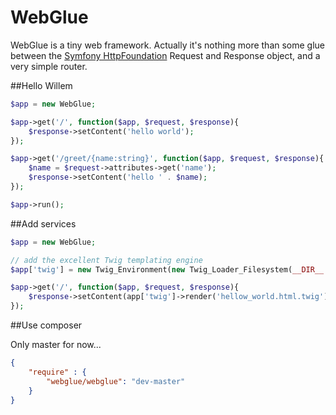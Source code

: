 WebGlue
=======

WebGlue is a tiny web framework. Actually it's nothing more than some glue between the
[Symfony HttpFoundation](https://github.com/symfony/HttpFoundation) Request and Response object, and a very simple
router.

##Hello Willem

```php
$app = new WebGlue;

$app->get('/', function($app, $request, $response){
    $response->setContent('hello world');
});

$app->get('/greet/{name:string}', function($app, $request, $response){
    $name = $request->attributes->get('name');
    $response->setContent('hello ' . $name);
});

$app->run();
```

##Add services

```php
$app = new WebGlue;

// add the excellent Twig templating engine
$app['twig'] = new Twig_Environment(new Twig_Loader_Filesystem(__DIR__.'/templates'));

$app->get('/', function($app, $request, $response){
    $response->setContent(app['twig']->render('hellow_world.html.twig'));
});
```

##Use composer

Only master for now...

```json
{
    "require" : {
        "webglue/webglue": "dev-master"
    }
}
```

